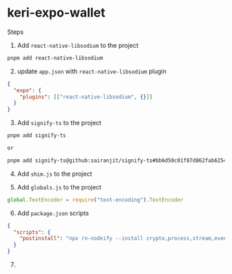 # keri-expo-wallet

Steps

1. Add `react-native-libsodium` to the project

```bash
pnpm add react-native-libsodium
```

2. update `app.json` with `react-native-libsodium` plugin

```json
{
  "expo": {
    "plugins": [["react-native-libsodium", {}]]
  }
}
```

3. Add `signify-ts` to the project

```bash
pnpm add signify-ts

or

pnpm add signify-ts@github:sairanjit/signify-ts#bb6d50c01f87d862fab6254e90adf445cdb923fc
```

4. Add `shim.js` to the project

5. Add `globals.js` to the project

```js
global.TextEncoder = require("text-encoding").TextEncoder
```

6. Add `package.json` scripts

```json
{
  "scripts": {
    "postinstall": "npx rn-nodeify --install crypto,process,stream,events,module,util --hack"
  }
}
```

7.
